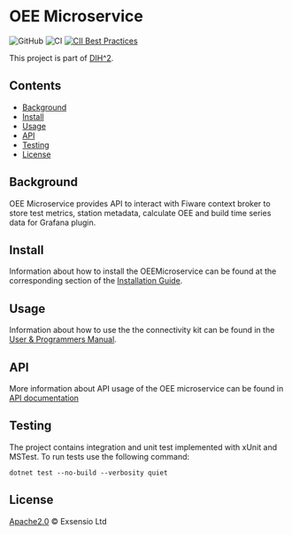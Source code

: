 # OEE Microservice

![GitHub](https://img.shields.io/github/license/Exsensio-Ltd/OEEMicroservice)
![CI](https://github.com/Exsensio-Ltd/OEEMicroservice/actions/workflows/dotnet.yml/badge.svg)
[![CII Best Practices](https://bestpractices.coreinfrastructure.org/projects/4187/badge)](https://bestpractices.coreinfrastructure.org/projects/4187)

This project is part of [DIH^2](http://www.dih-squared.eu/).

## Contents

-   [Background](#background)
-   [Install](#install)
-   [Usage](#usage)
-   [API](#api)
-   [Testing](#testing)
-   [License](#license)

## Background

OEE Microservice provides API to interact with Fiware context broker to store test metrics, station metadata, calculate OEE and build time series data for Grafana plugin.

## Install

Information about how to install the OEEMicroservice can be found at the corresponding section of the [Installation Guide](https://github.com/Exsensio-Ltd/OEEMicroservice/blob/master/docs/installationguide.md).

## Usage

Information about how to use the the connectivity kit can be found in the [User & Programmers Manual](https://github.com/Exsensio-Ltd/OEEMicroservice/blob/master/docs/usermanual.md).


## API

More information about API usage of the OEE microservice can be found in [API documentation](https://github.com/Exsensio-Ltd/OEEMicroservice/blob/master/docs/api.md)

## Testing

The project contains integration and unit test implemented with xUnit and MSTest. To run tests use the following command:

```
dotnet test --no-build --verbosity quiet
```

## License

[Apache2.0](LICENSE) © Exsensio Ltd
